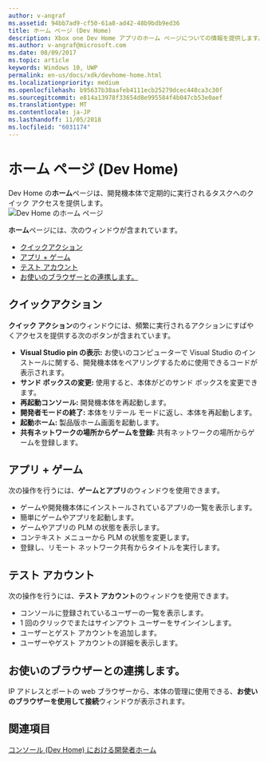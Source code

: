 ```yaml
---
author: v-angraf
ms.assetid: 94bb7ad9-cf50-61a8-ad42-48b9bdb9ed36
title: ホーム ページ (Dev Home)
description: Xbox one Dev Home アプリのホーム ページについての情報を提供します。
ms.author: v-angraf@microsoft.com
ms.date: 08/09/2017
ms.topic: article
keywords: Windows 10, UWP
permalink: en-us/docs/xdk/devhome-home.html
ms.localizationpriority: medium
ms.openlocfilehash: b95637b38aafeb4111ecb25279dcec448ca3c30f
ms.sourcegitcommit: e814a13978f33654d8e995584f4b047cb53e0aef
ms.translationtype: MT
ms.contentlocale: ja-JP
ms.lasthandoff: 11/05/2018
ms.locfileid: "6031174"
---
```

# <a name="home-page-dev-home"></a>ホーム ページ (Dev Home)
   
  
Dev Home の**ホーム**ページは、開発機本体で定期的に実行されるタスクへのクイック アクセスを提供します。   
 ![Dev Home のホーム ページ](images/devhome_home.png)   
  
**ホーム**ページには、次のウィンドウが含まれています。   
 
   *  [クイックアクション](#ID4EEB)  
   *  [アプリ + ゲーム](#ID4EPC)  
   *  [テスト アカウント](#ID4EQD)  
   *  [お使いのブラウザーとの連携します。](#ID4EFE)  

 
<a id="ID4EEB"></a>

   

## <a name="quick-actions"></a>クイックアクション  
   
  
**クイック アクション**のウィンドウには、頻繁に実行されるアクションにすばやくアクセスを提供する次のボタンが含まれています。   
 
   *  **Visual Studio pin の表示:** お使いのコンピューターで Visual Studio のインストールに関する、開発機本体をペアリングするために使用できるコードが表示されます。   
   *  **サンド ボックスの変更:** 使用すると、本体がどのサンド ボックスを変更できます。   
   *  **再起動コンソール:** 開発機本体を再起動します。   
   *  **開発者モードの終了:** 本体をリテール モードに返し、本体を再起動します。   
   *  **起動ホーム:** 製品版ホーム画面を起動します。   
   *  **共有ネットワークの場所からゲームを登録:** 共有ネットワークの場所からゲームを登録します。   

  
<a id="ID4EPC"></a>

   

## <a name="games--apps"></a>アプリ + ゲーム   
   
  
次の操作を行うには、**ゲームとアプリ**のウィンドウを使用できます。   
 
   *  ゲームや開発機本体にインストールされているアプリの一覧を表示します。  
   *  簡単にゲームやアプリを起動します。  
   *  ゲームやアプリの PLM の状態を表示します。  
   *  コンテキスト メニューから PLM の状態を変更します。  
   *  登録し、リモート ネットワーク共有からタイトルを実行します。

  
<a id="ID4EQD"></a>

   

## <a name="test-accounts"></a>テスト アカウント  
   
  
次の操作を行うには、**テスト アカウント**のウィンドウを使用できます。   
 
   *  コンソールに登録されているユーザーの一覧を表示します。  
   *  1 回のクリックでまたはサインアウト ユーザーをサインインします。  
   *  ユーザーとゲスト アカウントを追加します。  
   *  ユーザーやゲスト アカウントの詳細を表示します。  

  
<a id="ID4EFE"></a>

   

## <a name="connect-with-your-browser"></a>お使いのブラウザーとの連携します。  
   
  
IP アドレスとポートの web ブラウザーから、本体の管理に使用できる、**お使いのブラウザーを使用して接続**ウィンドウが表示されます。   
  
<a id="ID4EPE"></a>

   

## <a name="see-also"></a>関連項目  
 [コンソール (Dev Home) における開発者ホーム](dev-home.md)

  